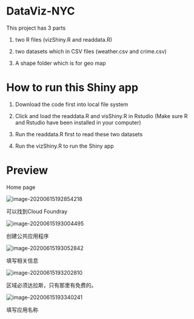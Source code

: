 # DataViz-NYC

This project has 3 parts

1. two R files (vizShiny.R and readdata.R)

2. two datasets which in CSV files (weather.csv and crime.csv)

3. A shape folder which is for geo map

# How to run this Shiny app

1. Download the code first into local file system

2. Click and load the readdata.R and visShiny.R in Rstudio (Make sure R and Rstudio have been installed in your computer)

3. Run the readdata.R first to read these two datasets

4. Run the vizShiny.R to run the Shiny app

# Preview

Home page

![image-20200615192854218](img/README/image-20200615192854218.png)

可以找到Cloud Foundray

![image-20200615193004495](img/README/image-20200615193004495.png)

创建公共应用程序

![image-20200615193052842](img/README/image-20200615193052842.png)

填写相关信息

![image-20200615193202810](img/README/image-20200615193202810.png)

区域必须达拉斯，只有那里有免费的。

![image-20200615193340241](img/README/image-20200615193340241.png)

填写应用名称

